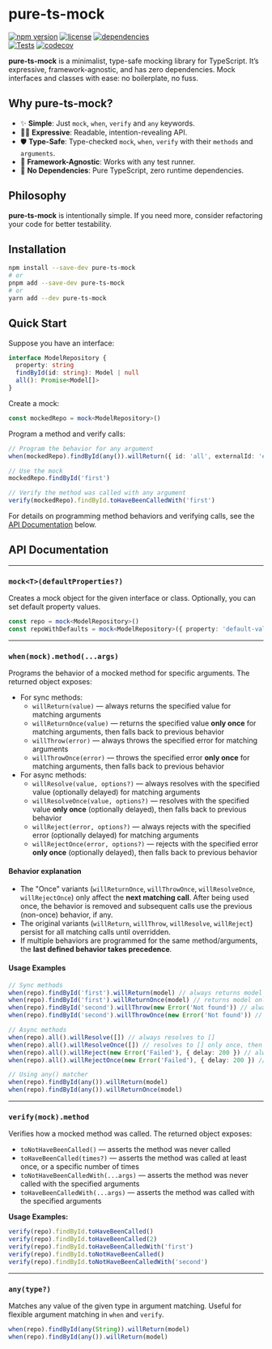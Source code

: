 # pure-ts-mock

[![npm version](https://img.shields.io/npm/v/pure-ts-mock.svg)](https://www.npmjs.com/package/pure-ts-mock)
[![license](https://img.shields.io/github/license/AlessioCoser/pure-ts-mock.svg)](https://github.com/AlessioCoser/pure-ts-mock/blob/main/LICENSE)
[![dependencies](https://img.shields.io/badge/dependencies-0-blue.svg?colorB=44CC11)](https://www.npmjs.com/package/pure-ts-mock?activeTab=dependencies)
<br/>[![Tests](https://github.com/AlessioCoser/pure-ts-mock/actions/workflows/tests.yml/badge.svg)](https://app.codecov.io/gh/AlessioCoser/pure-ts-mock/tests)
[![codecov](https://codecov.io/gh/AlessioCoser/pure-ts-mock/branch/main/graph/badge.svg)](https://codecov.io/gh/AlessioCoser/pure-ts-mock)

**pure-ts-mock** is a minimalist, type-safe mocking library for TypeScript. It’s expressive, framework-agnostic, and has zero dependencies. Mock interfaces and classes with ease: no boilerplate, no fuss.

## Why pure-ts-mock?
- ✨ **Simple**: Just `mock`, `when`, `verify` and `any` keywords.
- 🧑‍💻 **Expressive**: Readable, intention-revealing API.
- 🛡 **Type-Safe**: Type-checked `mock`, `when`, `verify` with their `methods` and `arguments`.
- 🔌 **Framework-Agnostic**: Works with any test runner.
- 🚫 **No Dependencies**: Pure TypeScript, zero runtime dependencies.

## Philosophy
**pure-ts-mock** is intentionally simple. If you need more, consider refactoring your code for better testability.

## Installation

```bash
npm install --save-dev pure-ts-mock
# or
pnpm add --save-dev pure-ts-mock
# or
yarn add --dev pure-ts-mock
```

## Quick Start

Suppose you have an interface:
```typescript
interface ModelRepository {
  property: string
  findById(id: string): Model | null
  all(): Promise<Model[]>
}
```

Create a mock:
```typescript
const mockedRepo = mock<ModelRepository>()
```

Program a method and verify calls:
```typescript
// Program the behavior for any argument
when(mockedRepo).findById(any()).willReturn({ id: 'all', externalId: 'ext-all' })

// Use the mock
mockedRepo.findById('first')

// Verify the method was called with any argument
verify(mockedRepo).findById.toHaveBeenCalledWith('first')
```

For details on programming method behaviors and verifying calls, see the [API Documentation](#api-documentation) below.

## API Documentation

---

### `mock<T>(defaultProperties?)`
Creates a mock object for the given interface or class. Optionally, you can set default property values.
```typescript
const repo = mock<ModelRepository>()
const repoWithDefaults = mock<ModelRepository>({ property: 'default-value' })
```

---

### `when(mock).method(...args)`
Programs the behavior of a mocked method for specific arguments. The returned object exposes:
- For sync methods:
  - `willReturn(value)` — always returns the specified value for matching arguments
  - `willReturnOnce(value)` — returns the specified value **only once** for matching arguments, then falls back to previous behavior
  - `willThrow(error)` — always throws the specified error for matching arguments
  - `willThrowOnce(error)` — throws the specified error **only once** for matching arguments, then falls back to previous behavior
- For async methods:
  - `willResolve(value, options?)` — always resolves with the specified value (optionally delayed) for matching arguments
  - `willResolveOnce(value, options?)` — resolves with the specified value **only once** (optionally delayed), then falls back to previous behavior
  - `willReject(error, options?)` — always rejects with the specified error (optionally delayed) for matching arguments
  - `willRejectOnce(error, options?)` — rejects with the specified error **only once** (optionally delayed), then falls back to previous behavior

#### Behavior explanation
- The "Once" variants (`willReturnOnce`, `willThrowOnce`, `willResolveOnce`, `willRejectOnce`) only affect the **next matching call**. After being used once, the behavior is removed and subsequent calls use the previous (non-once) behavior, if any.
- The original variants (`willReturn`, `willThrow`, `willResolve`, `willReject`) persist for all matching calls until overridden.
- If multiple behaviors are programmed for the same method/arguments, the **last defined behavior takes precedence**.

#### Usage Examples
```typescript
// Sync methods
when(repo).findById('first').willReturn(model) // always returns model
when(repo).findById('first').willReturnOnce(model) // returns model only once, then falls back
when(repo).findById('second').willThrow(new Error('Not found')) // always throws
when(repo).findById('second').willThrowOnce(new Error('Not found')) // throws only once, then falls back

// Async methods
when(repo).all().willResolve([]) // always resolves to []
when(repo).all().willResolveOnce([]) // resolves to [] only once, then falls back
when(repo).all().willReject(new Error('Failed'), { delay: 200 }) // always rejects
when(repo).all().willRejectOnce(new Error('Failed'), { delay: 200 }) // rejects only once, then falls back

// Using any() matcher
when(repo).findById(any()).willReturn(model)
when(repo).findById(any()).willReturnOnce(model)
```

---

### `verify(mock).method`
Verifies how a mocked method was called. The returned object exposes:
- `toNotHaveBeenCalled()` — asserts the method was never called
- `toHaveBeenCalled(times?)` — asserts the method was called at least once, or a specific number of times
- `toNotHaveBeenCalledWith(...args)` — asserts the method was never called with the specified arguments
- `toHaveBeenCalledWith(...args)` — asserts the method was called with the specified arguments

**Usage Examples:**
```typescript
verify(repo).findById.toHaveBeenCalled()
verify(repo).findById.toHaveBeenCalled(2)
verify(repo).findById.toHaveBeenCalledWith('first')
verify(repo).findById.toNotHaveBeenCalled()
verify(repo).findById.toNotHaveBeenCalledWith('second')
```

---

### `any(type?)`
Matches any value of the given type in argument matching. Useful for flexible argument matching in `when` and `verify`.
```typescript
when(repo).findById(any(String)).willReturn(model)
when(repo).findById(any()).willReturn(model)
```
